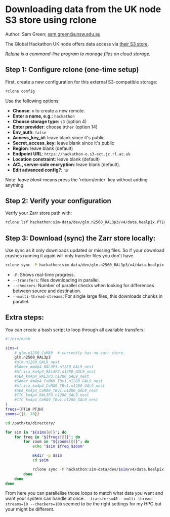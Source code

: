 # Downloading data from the UK node S3 store using rclone

Author: Sam Green; sam.green@unsw.edu.au

The Global Hackathon UK node offers data access via [their S3 store](https://hackathon-o.s3-ext.jc.rl.ac.uk).

*[Rclone](https://rclone.org/) is a command-line program to manage files on cloud storage.*

## Step 1: Configure rclone (one-time setup)

First, create a new configuration for this external S3-compatible storage:

```bash
rclone config
```

Use the following options:

- **Choose**: `n` to create a new remote.
- **Enter a name, e.g.**: `hackathon`
- **Choose storage type**: `s3` (option 4)
- **Enter provider**: choose `Other` (option 14)
- **Env_auth**: `false`
- **Access_key_id**: leave blank since it's public
- **Secret_access_key**: leave blank since it's public
- **Region**: leave blank (default)
- **Endpoint URL**: `https://hackathon-o.s3-ext.jc.rl.ac.uk`
- **Location constraint**: leave blank (default)
- **ACL, server-side encryption**: leave blank (default).
- **Edit advanced config?**: `no`

Note: *leave blank* means press the 'return/enter' key without adding anything.

## Step 2: Verify your configuration

Verify your Zarr store path with:

```bash
rclone lsf hackathon:sim-data/dev/glm.n2560_RAL3p3/v4/data.healpix.PT1H.z1.zarr
```

## Step 3: Download (sync) the Zarr store locally:

Use sync as it only downloads updated or missing files. So if your download crashes running it again will only transfer files you don't have.

```bash
rclone sync -P hackathon:sim-data/dev/glm.n2560_RAL3p3/v4/data.healpix.PT1H.z1.zarr ./data.healpix.PT1H.z1.zarr --transfers=40 --multi-thread-streams=10 --checkers=100
```

- `-P`: Shows real-time progress.
- `--transfers`: files downloading in parallel.
- `--checkers`: Number of parallel checks when looking for differences between source and destination.
- `--multi-thread-streams`: For single large files, this downloads chunks in parallel.

## Extra steps:

You can create a bash script to loop through all available transfers:

```bash
#!/bin/bash

sims=(
    # glm.n1280_CoMA9  # currently has no zarr store.
    glm.n2560_RAL3p3
    #glm.n1280_GAL9_nest
    #SAmer_km4p4_RAL3P3.n1280_GAL9_nest
    #Africa_km4p4_RAL3P3.n1280_GAL9_nest
    #SEA_km4p4_RAL3P3.n1280_GAL9_nest
    #SAmer_km4p4_CoMA9_TBv1.n1280_GAL9_nest
    #Africa_km4p4_CoMA9_TBv1.n1280_GAL9_nest
    #SEA_km4p4_CoMA9_TBv1.n1280_GAL9_nest
    #CTC_km4p4_RAL3P3.n1280_GAL9_nest
    #CTC_km4p4_CoMA9_TBv1.n1280_GAL9_nest
)
freqs=(PT1H PT3H)
zooms=({1..10})

cd /path/to/directory/

for sim in "${sims[@]}"; do
    for freq in "${freqs[@]}"; do
        for zoom in "${zooms[@]}"; do
            echo "$sim $freq $zoom"

            mkdir -p $sim
            cd $sim

            rclone sync -P hackathon:sim-data/dev/$sim/v4/data.healpix.$freq.z$zoom.zarr ./data.healpix.$freq.z$zoom.zarr --transfers=40 --multi-thread-streams=10 --checkers=100
        done
    done
done

```

From here you can parallelise those loops to match what data you want and want your system can handle at once. ```--transfers=40 --multi-thread-streams=10 --checkers=100``` seemed to be the right settings for my HPC but your might be different.